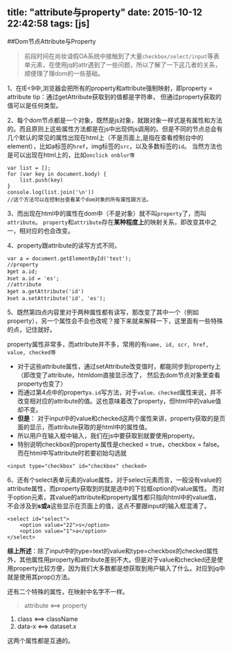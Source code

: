 title: "attribute与property"
date: 2015-10-12 22:42:58
tags: [js]
---
##Dom节点Attribute与Property

> 前段时间在尚妆请假OA系统中接触到了大量`checkbox/select/input`等表单元素，在使用jq的attr遇到了一些问题，所以了解了一下这几者的关系，顺便理了理dom的一些基础。

1、在IE<9中,浏览器会把所有的property和attribute强制映射，即property = attribute
tip：通过getAttribute获取到的值都是字符串，
但通过property获取的值可以是任何类型。

2、每个dom节点都是一个对象，既然是js对象，就跟对象一样式是有属性和方法的。而且原则上这些属性方法都是在js中出现供js调用的。但是不同的节点总会有几个默认的常见的属性出现在html上（不是页面上,是指在查看控制台中的element），比如a标签的`href`，img标签的`src`，以及多数标签的`id`。
当然方法也是可以出现在html上的，比如`onclick onblur等`
```
var list = [];
for (var key in document.body) {
	list.push(key)
}
console.log(list.join('\n'))
//这个方法可以在控制台查看某个dom对象的所有属性跟方法。
```

3、而出现在html中的属性在dom中（不是对象）就不叫`property`了，而叫`attribute`。
`property`和`attribute`存在**某种程度上**的映射关系，即改变其中之一，相对应的也会改变。

4、property跟attribute的读写方式不同，
```
var a = document.getElementById('test');
//property
》get a.id;
》set a.id = 'es';
//attribute
》get a.getAttribute('id')
》set a.setAttribute('id', 'es');
```

5、既然第四点内容里对于两种属性都有读写，那改变了其中一个（例如property），另一个属性会不会也改呢？接下来就来解释一下，这里面有一些特殊的点，记住就好。

property属性非常多，而attribute并不多，常用的有`name, id, scr, href, value, checked等`
- 对于这些attribute属性，通过setAttribute改变值时，都能同步到property上（即改变了attribute，htmldom直接显示改了， 然后去dom节点对象里查看property也变了）
- 而通过第4点中的property`a.id`写方法，对于`value、checked`属性来说，并不改变相对应的attribute的值。这也意味着改了property，但html中的value值却不变。
- **但是**： 对于input中的value和checked这两个属性来讲，property获取的是页面的显示，而attribute获取的是html中的属性值。
- 所以用户在输入框中输入，我们在js中要获取到就要使用property。
- 特别说明checkbox的property属性是checked = true，checkbox = false。而在html中写attribute时若要初始勾选就

```
<input type="checkbox" id="checkbox" checked>
```
6、还有个select表单元素的value属性，对于select元素而言，一般没有value的attribute属性，而property获取到的就是选中的下拉框option的value属性。
而对于option元素，其value的attribute和property属性都只指向html中的value值，不会涉及到**s或a**这些显示在页面上的值，这点不要跟input的输入框混淆了。
```
<select id="select">
 	<option value="22">s</option>
	<option value="1">a</option>
</select>
```

**综上所述**：除了input中的type=text的value和type=checkbox的checked属性外，其他属性用property和attribute差别不大。但是对于value和checked还是使用property比较方便，因为我们大多数都是想获取到用户输入了什么。对应到jq中就是使用其prop()方法。


还有二个特殊的属性，在映射中名字不一样。
> attribute   <==> property

1. class  <==>  className
2. data-x  <==>  dataset.x

这两个属性都是互通的。